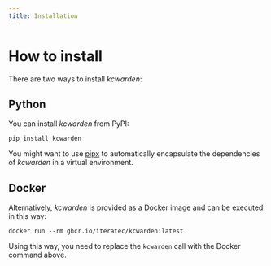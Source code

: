 ```yaml
---
title: Installation
---
```


# How to install

There are two ways to install _kcwarden_:

## Python

You can install _kcwarden_ from PyPI:

```shell
pip install kcwarden
```

You might want to use [pipx](https://github.com/pypa/pipx) to automatically encapsulate the dependencies of _kcwarden_ in a virtual environment.

## Docker

Alternatively, _kcwarden_ is provided as a Docker image and can be executed in this way:

```shell
docker run --rm ghcr.io/iteratec/kcwarden:latest
```

Using this way, you need to replace the `kcwarden` call with the Docker command above.
